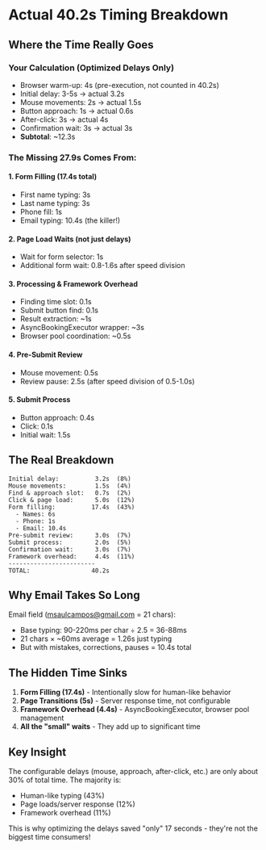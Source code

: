 # Actual 40.2s Timing Breakdown

## Where the Time Really Goes

### Your Calculation (Optimized Delays Only)
- Browser warm-up: 4s (pre-execution, not counted in 40.2s)
- Initial delay: 3-5s → actual 3.2s
- Mouse movements: 2s → actual 1.5s  
- Button approach: 1s → actual 0.6s
- After-click: 3s → actual 4s
- Confirmation wait: 3s → actual 3s
- **Subtotal**: ~12.3s

### The Missing 27.9s Comes From:

#### 1. Form Filling (17.4s total)
- First name typing: 3s
- Last name typing: 3s
- Phone fill: 1s
- Email typing: 10.4s (the killer!)

#### 2. Page Load Waits (not just delays)
- Wait for form selector: 1s
- Additional form wait: 0.8-1.6s after speed division

#### 3. Processing & Framework Overhead
- Finding time slot: 0.1s
- Submit button find: 0.1s
- Result extraction: ~1s
- AsyncBookingExecutor wrapper: ~3s
- Browser pool coordination: ~0.5s

#### 4. Pre-Submit Review
- Mouse movement: 0.5s
- Review pause: 2.5s (after speed division of 0.5-1.0s)

#### 5. Submit Process
- Button approach: 0.4s
- Click: 0.1s
- Initial wait: 1.5s

## The Real Breakdown

```
Initial delay:          3.2s  (8%)
Mouse movements:        1.5s  (4%)
Find & approach slot:   0.7s  (2%)
Click & page load:      5.0s  (12%)
Form filling:          17.4s  (43%)
  - Names: 6s
  - Phone: 1s
  - Email: 10.4s
Pre-submit review:      3.0s  (7%)
Submit process:         2.0s  (5%)
Confirmation wait:      3.0s  (7%)
Framework overhead:     4.4s  (11%)
------------------------
TOTAL:                 40.2s
```

## Why Email Takes So Long

Email field (msaulcampos@gmail.com = 21 chars):
- Base typing: 90-220ms per char ÷ 2.5 = 36-88ms
- 21 chars × ~60ms average = 1.26s just typing
- But with mistakes, corrections, pauses = 10.4s total

## The Hidden Time Sinks

1. **Form Filling (17.4s)** - Intentionally slow for human-like behavior
2. **Page Transitions (5s)** - Server response time, not configurable
3. **Framework Overhead (4.4s)** - AsyncBookingExecutor, browser pool management
4. **All the "small" waits** - They add up to significant time

## Key Insight

The configurable delays (mouse, approach, after-click, etc.) are only about 30% of total time. The majority is:
- Human-like typing (43%)
- Page loads/server response (12%)
- Framework overhead (11%)

This is why optimizing the delays saved "only" 17 seconds - they're not the biggest time consumers!